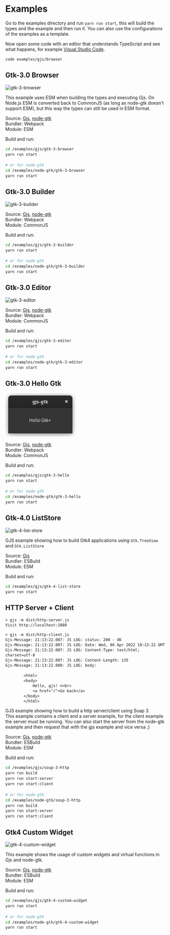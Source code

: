 # Examples

Go to the examples directory and run `yarn run start`, this will build the types and the example and then run it.
You can also use the configurations of the examples as a template.

Now open some code with an editor that understands TypeScript and see what happens, for example
[Visual Studio Code](https://code.visualstudio.com/).

```bash
code examples/gjs/browser
```
## Gtk-3.0 Browser
![gtk-3-browser](gtk-3-browser.png)

This example uses ESM when building the types and executing Gjs.
On Node.js ESM is converted back to CommonJS (as long as node-gtk doesn't support ESM), but this way the types can still be used in ESM format.

Source: [Gjs](gjs/gtk-3-browser), [node-gtk](node-gtk/gtk-3-browser)  
Bundler: Webpack  
Module: ESM  

Build and run:
```bash
cd /examples/gjs/gtk-3-browser
yarn run start

# or for node-gtk
cd /examples/node-gtk/gtk-3-browser
yarn run start
```

## Gtk-3.0 Builder
![gtk-3-builder](gtk-3-builder.png)

Source: [Gjs](gjs/gtk-3-builder), [node-gtk](node-gtk/gtk-3-builder)  
Bundler: Webpack  
Module: CommonJS    

Build and run:
```bash
cd /examples/gjs/gtk-3-builder
yarn run start

# or for node-gtk
cd /examples/node-gtk/gtk-3-builder
yarn run start
```

## Gtk-3.0 Editor
![gtk-3-editor](gtk-3-editor.png)

Source: [Gjs](gjs/gtk-3-editor), [node-gtk](node-gtk/gtk-3-editor)  
Bundler: Webpack  
Module: CommonJS    

Build and run:
```bash
cd /examples/gjs/gtk-3-editor
yarn run start

# or for node-gtk
cd /examples/node-gtk/gtk-3-editor
yarn run start
```

## Gtk-3.0 Hello Gtk
![gtk-3-hello](gtk-3-hello.png)

Source: [Gjs](gjs/gtk-3-hello), [node-gtk](node-gtk/gtk-3-hello)  
Bundler: Webpack  
Module: CommonJS    

Build and run:
```bash
cd /examples/gjs/gtk-3-hello
yarn run start

# or for node-gtk
cd /examples/node-gtk/gtk-3-hello
yarn run start
```

## Gtk-4.0 ListStore
![gtk-4-list-store](gtk-4-list-store.png)

GJS example showing how to build Gtk4 applications using `Gtk.TreeView` and `Gtk.ListStore`

Source: [Gjs](gjs/gtk-4-list-store)  
Bundler: ESBuild  
Module: ESM  

Build and run:
```bash
cd /examples/gjs/gtk-4-list-store
yarn run start
```

## HTTP Server + Client

```
> gjs -m dist/http-server.js
Visit http://localhost:1080
```

```
> gjs -m dist/http-client.js
Gjs-Message: 21:13:22.007: JS LOG: status: 200 - OK
Gjs-Message: 21:13:22.007: JS LOG: Date: Wed, 06 Apr 2022 19:13:22 GMT
Gjs-Message: 21:13:22.007: JS LOG: Content-Type: text/html; charset=utf-8
Gjs-Message: 21:13:22.007: JS LOG: Content-Length: 135
Gjs-Message: 21:13:22.008: JS LOG: body:

        <html>
        <body>
            Hello, gjs! ☺<br>
            <a href="/">Go back</a>
        </body>
        </html>
```


GJS example showing how to build a http server/client using Soap 3.  
This example contains a client and a server example, for the client example the server must be running. You can also start the server from the node-gtk example and then request that with the gjs example and vice versa ;)

Source: [Gjs](gjs/soup-3-http), [node-gtk](node-gtk/soup-3-http)  
Bundler: ESBuild  
Module: ESM  

Build and run:
```bash
cd /examples/gjs/soup-3-http
yarn run build
yarn run start:server
yarn run start:client

# or for node-gtk
cd /examples/node-gtk/soup-3-http
yarn run build
yarn run start:server
yarn run start:client
```

## Gtk4 Custom Widget
![gtk-4-custom-widget](gtk-4-custom-widget.png)

This example shows the usage of custom widgets and virtual functions in Gjs and node-gtk.

Source: [Gjs](gjs/gtk-4-custom-widget), [node-gtk](node-gtk/gtk-4-custom-widget)  
Bundler: ESBuild  
Module: ESM    

Build and run:
```bash
cd /examples/gjs/gtk-4-custom-widget
yarn run start

# or for node-gtk
cd /examples/node-gtk/gtk-4-custom-widget
yarn run start
```